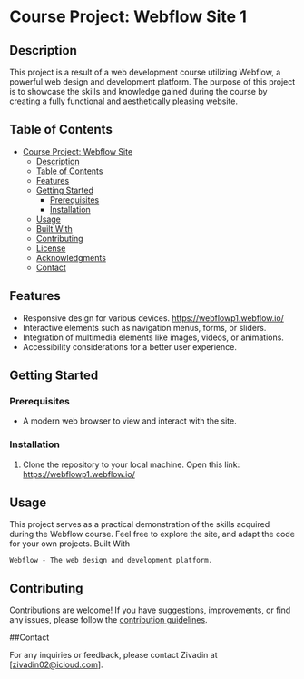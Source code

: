 # Course Project: Webflow Site 1

## Description

This project is a result of a web development course utilizing Webflow, a powerful web design and development platform. The purpose of this project is to showcase the skills and knowledge gained during the course by creating a fully functional and aesthetically pleasing website.

## Table of Contents

- [Course Project: Webflow Site](#course-project-webflow-site)
  - [Description](#description)
  - [Table of Contents](#table-of-contents)
  - [Features](#features)
  - [Getting Started](#getting-started)
    - [Prerequisites](#prerequisites)
    - [Installation](#installation)
  - [Usage](#usage)
  - [Built With](#built-with)
  - [Contributing](#contributing)
  - [License](#license)
  - [Acknowledgments](#acknowledgments)
  - [Contact](#contact)

## Features

- Responsive design for various devices. https://webflowp1.webflow.io/
- Interactive elements such as navigation menus, forms, or sliders.
- Integration of multimedia elements like images, videos, or animations.
- Accessibility considerations for a better user experience.

## Getting Started

### Prerequisites

- A modern web browser to view and interact with the site.

### Installation

1. Clone the repository to your local machine.
Open this link: https://webflowp1.webflow.io/

## Usage

This project serves as a practical demonstration of the skills acquired during the Webflow course. Feel free to explore the site, and adapt the code for your own projects.
Built With

    Webflow - The web design and development platform.

## Contributing

Contributions are welcome! If you have suggestions, improvements, or find any issues, please follow the [contribution guidelines](zivadin02@icloud.com).

 ##Contact

For any inquiries or feedback, please contact Zivadin at [zivadin02@icloud.com].

